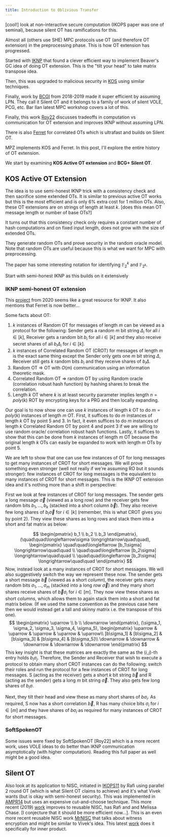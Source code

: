 ```yaml
---
title: Introduction to Oblivious Transfer
---
```

[cool!] look at non-interactive secure computation (IKOPS paper was one of seminal), because silent OT has ramifications for this.

Almost all (others use SHE) MPC protocols use OT (and therefore OT extension) in the preprocessing phase. This is how OT extension has progressed. 

Started with [IKNP](https://www.iacr.org/archive/crypto2003/27290145/27290145.pdf) that found a clever efficient way to implement Beaver's GC idea of doing OT extension. This is the "tilt your head" to take matrix transpose idea. 

Then, this was upgraded to malicious security in [KOS](https://eprint.iacr.org/2015/546.pdf) using similar techniques. 

Finally, work by [BCGI](https://eprint.iacr.org/2019/1159.pdf) from 2018-2019 made it super efficient by assuming LPN. They call it Silent OT and it belongs to a family of work of silent VOLE, PCG, etc. Bar Ilan latest MPC workshop covers a lot of this. 

Finally, this work [Roy22](https://eprint.iacr.org/2022/192) discusses tradeoffs in computation vs communication for OT extension and improves IKNP without assuming LPN. 

There is also [Ferret](https://eprint.iacr.org/2020/924.pdf) for correlated OTs which is ultrafast and builds on Silent OT. 

MPZ implements KOS and Ferret. In this post, I'll explore the entire history of OT extension. 

We start by examining **KOS Active OT extension** and **BCG+ Silent OT**. 

## KOS Active OT Extension

The idea is to use semi-honest IKNP trick with a consistency check and then sacrifice some extended OTs. It is similar to previous active OT works but this is the most efficient and is only 6% extra cost for 1 million OTs. Also, these OT extensions are on strings of length at least $k$. [does this mean OT message length or number of base OTs?]

It turns out that this consistency check only requires a constant number of hash computations and on fixed input length, does not grow with the size of extended OTs. 

They generate random OTs and prove security in the random oracle model. Note that random OTs are useful because this is what we want for MPC with preprocessing. 

The paper has some interesting notation for identifying $\mathbb{F}_2^k$ and $\mathbb{F}_{2^k}$. 

Start with semi-honest IKNP as this builds on it extensively
###  IKNP semi-honest OT extension
This [project](https://nishkum.github.io/files/OT_extension.pdf) from 2020 seems like a great resource for IKNP. It also mentions that Ferret is now better... 

Some facts about OT:
1. $k$ instances of Random OT for messages of length $m$ can be viewed as a protocol for the following: Sender gets a random $m$ bit string $\Delta_i$ for all $i \in [k]$, Receiver gets a random bit $b_i$ for all $i \in [k]$ and they also receive secret shares of all $b_i\Delta_i$ for $i \in [k]$. 
2. $k$ instances of Correlated Random OT (CROT) for messages of length $m$ is the exact same thing except the Sender only gets one $m$ bit string $\Delta$, Receiver still gets $k$ random bits $b_i$ and they receive shares of $b_i \Delta$. 
3. Random OT $\Rightarrow$ OT with $O(m)$ communication using an information theoretic mask. 
4. Correlated Random OT $\Rightarrow$ random OT by using Random oracle (correlation robust hash function) by hashing shares to break the correlation. 
5. Length $k$ OT where $k$ is at least security parameter implies length $n = poly(k)$ ROT by encrypting keys for a PRG and then locally expanding.  

Our goal is to now show one can use $k$ instances of length $k$ OT to do $m = poly(k)$ instances of length $m$ OT. First, it suffices to do $m$ instances of length $k$ OT by point 5 and 3. In fact, it even suffices to do $m$ instances of length $k$ Correlated Random OT by point 4 and point 3 if we are willing to use random oracle/ correlation robust hash functions. Lastly, it suffices to show that this can be done from $k$ instances of length $m$ OT because the original length $k$ OTs can easily be expanded to work with length $m$ OTs by point 5. 

We are left to show that one can use few instances of OT for long messages to get many instances of CROT for short messages. We will prove something even stronger (well not really if we're assuming RO but it sounds stronger): few instances of CROT for long messages is the equivalent to many instances of CROT for short messages. This is the IKNP OT extension idea and it's nothing more than a shift in perspective: 

First we look at few instances of CROT for long messages. The sender gets a long message $\vec{\sigma}$ (viewed as a long row) and the receiver gets few random bits $b_1, \ldots, b_k$ (stacked into a short column $\vec{b}$). They also receive few long shares of $b_i \vec{\sigma}$ for $i \in [k]$ (remember, this is what CROT gives you by point 2). They view these shares as long rows and stack them into a short and fat matrix as below:

$$
\begin{pmatrix}
b_1 \\ b_2 \\ b_3
\end{pmatrix}, 
(\quad\quad\longleftarrow\sigma \longrightarrow\quad\quad), 
\begin{pmatrix}
\quad\quad\longleftarrow [b_1\sigma] \longrightarrow\quad\quad \\ 
\quad\quad\longleftarrow [b_2\sigma] \longrightarrow\quad\quad \\
\quad\quad\longleftarrow [b_3\sigma] \longrightarrow\quad\quad
\end{pmatrix}
$$
Now, instead look at a many instances of CROT for short messages. We will also suggestively switch the way we represent these now. The sender gets a short message $\vec{b}$ (viewed as a short *column*), the receiver gets many random bits $\sigma_1, \ldots, \sigma_m$ (stacked into a long *row* $\vec{\sigma}$) and they many short shares receive shares of $\vec{b}\sigma_i$ for $i \in [m]$. They now view these shares as short *columns*, which allows them to again stack them into a short and fat matrix below. (If we used the same convention as the previous case here then we would instead get a tall and skinny matrix i.e. the transpose of this one).
$$
\begin{pmatrix}
\uparrow \\ b \\ \downarrow
\end{pmatrix}, 
(\sigma_1, \sigma_2, \sigma_3, \sigma_4, \sigma_5), 
\begin{pmatrix}
\uparrow  & \uparrow & \uparrow & \uparrow & \uparrow\\ 
[b\sigma_1] & [b\sigma_2] & [b\sigma_3] & [b\sigma_4] & [b\sigma_5]\\
\downarrow & \downarrow & \downarrow & \downarrow & \downarrow
\end{pmatrix}
$$
This key insight is that these matrices are exactly the same as the $(i,j)$-th entry holds $b_i\sigma_j$. Therefore, the Sender and Receiver that wish to execute a protocol to obtain many short CROT instances can do the following: switch their roles and run the protocol for a few instances of CROT for long messages. S (acting as the receiver) gets a short $k$ bit string $\vec{b}$ and R (acting as the sender) gets a long $m$ bit string $\vec{\sigma}$. They also gets few long shares of $b_i\sigma$. 

Next, they tilt their head and view these as many short shares of $b\sigma_i$. As required, S now has a short correlation $\vec{b}$, R has many choice bits $\sigma_i$ for $i \in [m]$ and they have shares of $b \sigma_i$ as required for many instances of CROT for short messages. 
### SoftSpokenOT
Some issues were fixed by SoftSpokenOT [Roy22] which is a more recent work, uses VOLE ideas to do better than IKNP communication asymptotically (with higher computation). Reading this full paper as well might be a good idea. 
## Silent OT
Also look at its application to NISC, initiated in [IKOPS11](https://web.cs.ucla.edu/~rafail/PUBLIC/118.pdf) by Rafi using parallel 2 round OT (which is what Silent OT claims to achieve) and it's what Vivek wants (but is okay with semi-honest security). This was implemented in [AMPR14](https://eprint.iacr.org/2015/282.pdf)  but uses an expensive cut-and-choose technique. This more recent (2019) [work](https://eprint.iacr.org/2018/940.pdf) improves to reusable NISC, has Rafi and and Melissa Chase. [I conjecture that it should be more efficient now...]. This is an even more recent reusable NISC work [MrNISC](https://eprint.iacr.org/2020/221.pdf) that talks about witness encryption and might be similar to Vivek's idea. This latest [work](https://eprint.iacr.org/2023/072.pdf) does it specifically for inner product. 







